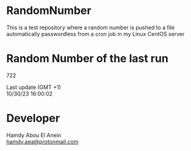# RandomNumber    
This is a test repository where a random number is pushed to a file automatically passwordless from a cron job in my Linux CentOS server    
# Random Number of the last run   
722
      
Last update (GMT +1)    
10/30/23 16:00:02
# Developer    
Hamdy Abou El Anein   
hamdy.aea@protonmail.com
